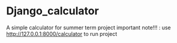 # Django_calculator
A simple calculator for summer term project
important note!!! : use http://127.0.0.1:8000/calculator to run project

